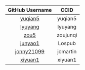 |GitHub Username | CCID|
| :---------: | :------: |
[yuqian5](https://github.com/yuqian5)|yuqian5
[lyuyang](https://github.com/lyuyang0130)|lyuyang
[zou5](https://github.com/lospub)|zoujunqi
[junyao1](https://github.com/zoujunqi)|Lospub
[jonny21099](https://github.com/jonny21099)|jcmartin
[xiyuan1](https://github.com/xiyuan1)|xiyuan1
